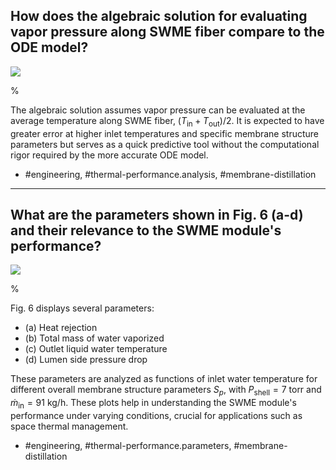 ## How does the algebraic solution for evaluating vapor pressure along SWME fiber compare to the ODE model?

![](https://cdn.mathpix.com/cropped/2024_05_27_c061068c1f17a008a9a1g-1.jpg?height=968&width=1220&top_left_y=1534&top_left_x=420)

%

The algebraic solution assumes vapor pressure can be evaluated at the average temperature along SWME fiber, $\left(T_{\text{in}} + T_{\text{out}}\right) / 2$. It is expected to have greater error at higher inlet temperatures and specific membrane structure parameters but serves as a quick predictive tool without the computational rigor required by the more accurate ODE model.

- #engineering, #thermal-performance.analysis, #membrane-distillation

---

## What are the parameters shown in Fig. 6 (a-d) and their relevance to the SWME module's performance?

![](https://cdn.mathpix.com/cropped/2024_05_27_c061068c1f17a008a9a1g-1.jpg?height=968&width=1220&top_left_y=1534&top_left_x=420)

%

Fig. 6 displays several parameters: 
- (a) Heat rejection
- (b) Total mass of water vaporized
- (c) Outlet liquid water temperature
- (d) Lumen side pressure drop

These parameters are analyzed as functions of inlet water temperature for different overall membrane structure parameters $S_p$, with $P_{\text{shell}} = 7$ torr and $\dot{m}_{\text{in}} = 91 \text{ kg/h}$. These plots help in understanding the SWME module's performance under varying conditions, crucial for applications such as space thermal management.

- #engineering, #thermal-performance.parameters, #membrane-distillation